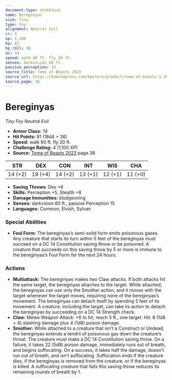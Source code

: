 ```yaml
---
document-type: statblock
name: Bereginyas
size: Tiny
type: Fey
alignment: Neutral Evil
cr: 4
xp: 1,100
hp: 81
hp_roll: 36
ac: 14
speed: walk 60 ft. fly 20 ft.
senses: darkvision 60 ft. 
passive_perception: 15
source_title: Tome of Beasts 2023
source_url: https://koboldpress.com/kpstore/product/tome-of-beasts-1-2023-edition/
source_page: 36
---
```


# Bereginyas

*Tiny* *Fey* *Neutral Evil*

- **Armor Class:** 14
- **Hit Points:** 81 (18d4 + 36)
- **Speed:** walk 60 ft. fly 20 ft.
- **Challenge Rating:** 4 (1,100 XP)
- **Source:** [Tome of Beasts 2023](https://koboldpress.com/kpstore/product/tome-of-beasts-1-2023-edition/) page 36

| STR | DEX | CON | INT | WIS | CHA |
| --- | --- | --- | --- | --- | --- |
| 14 (+2) | 19 (+4) | 14 (+2) | 13 (+1) | 12 (+1) | 11 (+0) |

- **Saving Throws**: Dex +6
- **Skills:** Perception +5, Stealth +8
- **Damage Immunities:** bludgeoning
- **Senses:** darkvision 60 ft., passive Perception 15
- **Languages:** Common, Elvish, Sylvan

### Special Abilities

- **Foul Form:** The bereginyas’s semi-solid form emits poisonous gases. Any creature that starts its turn within 5 feet of the bereginyas must succeed on a DC 14 Constitution saving throw or be poisoned. A creature that succeeds on this saving throw by 5 or more is immune to the bereginyas’s Foul Form for the next 24 hours.

### Actions

- **Multiattack:** The bereginyas makes two Claw attacks. If both attacks hit the same target, the bereginyas attaches to the target. While attached, the bereginyas can use only the Smother action, and it moves with the target whenever the target moves, requiring none of the bereginyas’s movement. The bereginyas can detach itself by spending 5 feet of its movement. A creature, including the target, can take its action to detach the bereginyas by succeeding on a DC 14 Strength check.
- **Claw:** Melee Weapon Attack: +6 to hit, reach 5 ft., one target. Hit: 8 (1d8 + 4) slashing damage plus 4 (1d8) poison damage.
- **Smother:** While attached to a creature that isn’t a Construct or Undead, the bereginyas extends a tendril of poisonous gas down the creature’s throat. The creature must make a DC 14 Constitution saving throw. On a failure, it takes 22 (5d8) poison damage, immediately runs out of breath, and begins suffocating. On a success, it takes half the damage, doesn’t run out of breath, and isn’t suffocating. Suffocation ends if the creature dies, if the bereginyas is removed from the creature, or if the bereginyas is killed. A suffocating creature that fails this saving throw reduces its remaining rounds of breath by 1.
